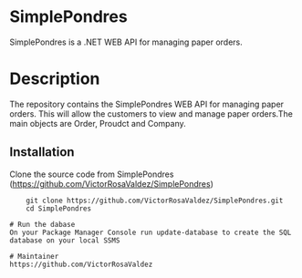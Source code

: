 # SimplePondres

SimplePondres is a .NET WEB API for managing paper orders.

# Description
The repository contains the SimplePondres WEB API for managing paper orders.
This will allow the customers to view and manage paper orders.The main objects are Order, Proudct and Company.

## Installation

Clone the source code from SimplePondres (https://github.com/VictorRosaValdez/SimplePondres)

```bash/powerShell
	git clone https://github.com/VictorRosaValdez/SimplePondres.git
	cd SimplePondres

# Run the dabase
On your Package Manager Console run update-database to create the SQL database on your local SSMS

# Maintainer
https://github.com/VictorRosaValdez